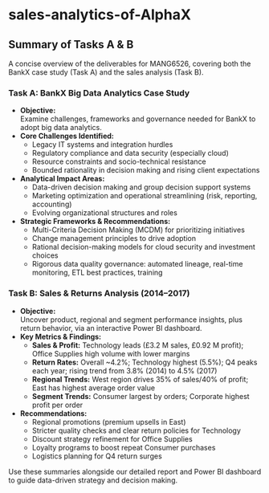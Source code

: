 # sales-analytics-of-AlphaX
## Summary of Tasks A & B

A concise overview of the deliverables for MANG6526, covering both the BankX case study (Task A) and the sales analysis (Task B).

### Task A: BankX Big Data Analytics Case Study
- **Objective:**  
  Examine challenges, frameworks and governance needed for BankX to adopt big data analytics.  
- **Core Challenges Identified:**  
  - Legacy IT systems and integration hurdles  
  - Regulatory compliance and data security (especially cloud)  
  - Resource constraints and socio-technical resistance  
  - Bounded rationality in decision making and rising client expectations  
- **Analytical Impact Areas:**  
  - Data-driven decision making and group decision support systems  
  - Marketing optimization and operational streamlining (risk, reporting, accounting)  
  - Evolving organizational structures and roles  
- **Strategic Frameworks & Recommendations:**  
  - Multi-Criteria Decision Making (MCDM) for prioritizing initiatives  
  - Change management principles to drive adoption  
  - Rational decision-making models for cloud security and investment choices  
  - Rigorous data quality governance: automated lineage, real-time monitoring, ETL best practices, training  

### Task B: Sales & Returns Analysis (2014–2017)
- **Objective:**  
  Uncover product, regional and segment performance insights, plus return behavior, via an interactive Power BI dashboard.  
- **Key Metrics & Findings:**  
  - **Sales & Profit:** Technology leads (£3.2 M sales, £0.92 M profit); Office Supplies high volume with lower margins  
  - **Return Rates:** Overall ~4.2%; Technology highest (5.5%); Q4 peaks each year; rising trend from 3.8% (2014) to 4.5% (2017)  
  - **Regional Trends:** West region drives 35% of sales/40% of profit; East has highest average order value  
  - **Segment Trends:** Consumer largest by orders; Corporate highest profit per order  
- **Recommendations:**  
  - Regional promotions (premium upsells in East)  
  - Stricter quality checks and clear return policies for Technology  
  - Discount strategy refinement for Office Supplies  
  - Loyalty programs to boost repeat Consumer purchases  
  - Logistics planning for Q4 return surges  

Use these summaries alongside our detailed report and Power BI dashboard to guide data-driven strategy and decision making.  
